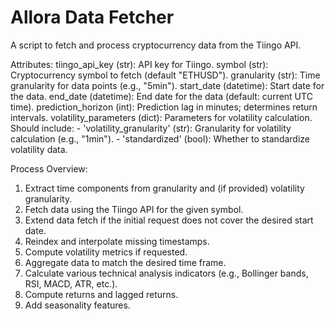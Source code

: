 # Allora Data Fetcher

A script to fetch and process cryptocurrency data from the Tiingo API.

Attributes:
    tiingo_api_key (str): API key for Tiingo.
    symbol (str): Cryptocurrency symbol to fetch (default "ETHUSD").
    granularity (str): Time granularity for data points (e.g., "5min").
    start_date (datetime): Start date for the data.
    end_date (datetime): End date for the data (default: current UTC time).
    prediction_horizon (int): Prediction lag in minutes; determines return intervals.
    volatility_parameters (dict): Parameters for volatility calculation. Should include:
        - 'volatility_granularity' (str): Granularity for volatility calculation (e.g., "1min").
        - 'standardized' (bool): Whether to standardize volatility data.


 Process Overview:
  1. Extract time components from granularity and (if provided) volatility granularity.
  2. Fetch data using the Tiingo API for the given symbol.
  3. Extend data fetch if the initial request does not cover the desired start date.
  4. Reindex and interpolate missing timestamps.
  5. Compute volatility metrics if requested.
  6. Aggregate data to match the desired time frame.
  7. Calculate various technical analysis indicators (e.g., Bollinger bands, RSI, MACD, ATR, etc.).
  8. Compute returns and lagged returns.
  9. Add seasonality features.
